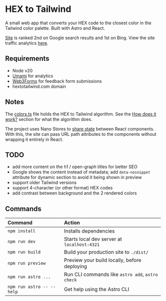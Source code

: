 # HEX to Tailwind

A small web app that converts your HEX code to the closest color in the Tailwind color palette.
Built with Astro and React.

[Site](https://hextotailwind.com) is ranked 2nd on Google search results and 1st on Bing.
View the site traffic analytics [here](https://um.app.taralys.com/share/9lrPut4XEF1miVx3/hextotailwind.com).

## Requirements

- Node v20
- [Umami](https://umami.is/) for analytics
- [Web3Forms](https://web3forms.com/) for feedback form submissions
- hextotailwind.com domain

## Notes

The [colors.ts](./src/utils/colors.ts) file holds the HEX to Tailwind algorithm. See
the [How does it work?](https://hextotailwind.com/) section for what the algorithm does.

The project uses Nano Stores to [share state](https://docs.astro.build/en/recipes/sharing-state-islands/)
between React components. With this, the site can pass URL path attributes to the components without
wrapping it entirely in React.

## TODO

- add more content on the h1 / open-graph titles for better SEO
- Google shows the content instead of metadata; add `data-nosnippet` attribute for
  dynamic section to avoid it being shown in preview
- support older Tailwind versions
- support 4-character (or other format) HEX codes
- add contrast between background and the 2 rendered colors

## Commands

| Command                   | Action                                           |
| :------------------------ | :----------------------------------------------- |
| `npm install`             | Installs dependencies                            |
| `npm run dev`             | Starts local dev server at `localhost:4321`      |
| `npm run build`           | Build your production site to `./dist/`          |
| `npm run preview`         | Preview your build locally, before deploying     |
| `npm run astro ...`       | Run CLI commands like `astro add`, `astro check` |
| `npm run astro -- --help` | Get help using the Astro CLI                     |
